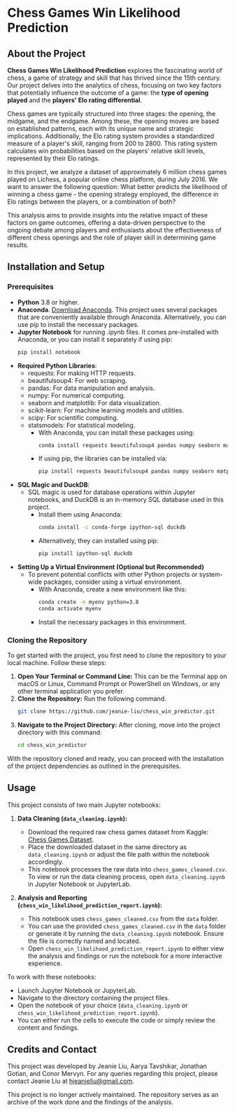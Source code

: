 # Chess Games Win Likelihood Prediction

## About the Project
**Chess Games Win Likelihood Prediction** explores the fascinating world of chess, a game of strategy and skill that has thrived since the 15th century. Our project delves into the analytics of chess, focusing on two key factors that potentially influence the outcome of a game: the **type of opening played** and the **players' Elo rating differential**.

Chess games are typically structured into three stages: the opening, the midgame, and the endgame. Among these, the opening moves are based on established patterns, each with its unique name and strategic implications. Additionally, the Elo rating system provides a standardized measure of a player's skill, ranging from 200 to 2800. This rating system calculates win probabilities based on the players' relative skill levels, represented by their Elo ratings.

In this project, we analyze a dataset of approximately 6 million chess games played on Lichess, a popular online chess platform, during July 2016. We want to answer the following question: What better predicts the likelihood of winning a chess game - the opening strategy employed, the difference in Elo ratings between the players, or a combination of both?

This analysis aims to provide insights into the relative impact of these factors on game outcomes, offering a data-driven perspective to the ongoing debate among players and enthusiasts about the effectiveness of different chess openings and the role of player skill in determining game results.

## Installation and Setup
### Prerequisites
* **Python** 3.8 or higher.
* **Anaconda**. [Download Anaconda](https://www.anaconda.com/download). This project uses several packages that are conveniently available through Anaconda. Alternatively, you can use pip to install the necessary packages.
* **Jupyter Notebook** for running .ipynb files. It comes pre-installed with Anaconda, or you can install it separately if using pip:
  ```bash
  pip install notebook
  ```
* **Required Python Libraries**:
  * requests: For making HTTP requests.
  * beautifulsoup4: For web scraping.
  * pandas: For data manipulation and analysis.
  * numpy: For numerical computing.
  * seaborn and matplotlib: For data visualization.
  * scikit-learn: For machine learning models and utilities.
  * scipy: For scientific computing.
  * statsmodels: For statistical modeling.
    * With Anaconda, you can install these packages using:
      ```bash
      conda install requests beautifulsoup4 pandas numpy seaborn matplotlib scikit-learn scipy statsmodels
      ```
    * If using pip, the libraries can be installed via:
      ```bash
      pip install requests beautifulsoup4 pandas numpy seaborn matplotlib scikit-learn scipy statsmodels
      ```
* **SQL Magic and DuckDB**:
  * SQL magic is used for database operations within Jupyter notebooks, and DuckDB is an in-memory SQL database used in this project.
    * Install them using Anaconda:
      ```bash
      conda install -c conda-forge ipython-sql duckdb
      ```
    * Alternatively, they can installed using pip:
      ```bash
      pip install ipython-sql duckdb
      ```
* **Setting Up a Virtual Environment (Optional but Recommended)**
  * To prevent potential conflicts with other Python projects or system-wide packages, consider using a virtual environment.
    * With Anaconda, create a new environment like this:
      ```bash
      conda create -n myenv python=3.8
      conda activate myenv
      ```
    * Install the necessary packages in this environment.

### Cloning the Repository
To get started with the project, you first need to clone the repository to your local machine. Follow these steps:
1. **Open Your Terminal or Command Line:** This can be the Terminal app on macOS or Linux, Command Prompt or PowerShell on Windows, or any other terminal application you prefer.
2. **Clone the Repository:** Run the following command.
   ```bash
   git clone https://github.com/jeanie-liu/chess_win_predictor.git
   ```
3. **Navigate to the Project Directory:** After cloning, move into the project directory with this command:
   ```bash
   cd chess_win_predictor
   ```
With the repository cloned and ready, you can proceed with the installation of the project dependencies as outlined in the prerequisites.

## Usage

This project consists of two main Jupyter notebooks:

1. **Data Cleaning (`data_cleaning.ipynb`):**
   - Download the required raw chess games dataset from Kaggle: [Chess Games Dataset](https://www.kaggle.com/datasets/arevel/chess-games).
   - Place the downloaded dataset in the same directory as `data_cleaning.ipynb` or adjust the file path within the notebook accordingly.
   - This notebook processes the raw data into `chess_games_cleaned.csv`. To view or run the data cleaning process, open `data_cleaning.ipynb` in Jupyter Notebook or JupyterLab.

2. **Analysis and Reporting (`chess_win_likelihood_prediction_report.ipynb`):**
   - This notebook uses `chess_games_cleaned.csv` from the `data` folder.
   - You can use the provided `chess_games_cleaned.csv` in the `data` folder or generate it by running the `data_cleaning.ipynb` notebook. Ensure the file is correctly named and located.
   - Open `chess_win_likelihood_prediction_report.ipynb` to either view the analysis and findings or run the notebook for a more interactive experience.

To work with these notebooks:

- Launch Jupyter Notebook or JupyterLab.
- Navigate to the directory containing the project files.
- Open the notebook of your choice (`data_cleaning.ipynb` or `chess_win_likelihood_prediction_report.ipynb`).
- You can either run the cells to execute the code or simply review the content and findings.

## Credits and Contact

This project was developed by Jeanie Liu, Aarya Tavshikar, Jonathan Gotian, and Conor Mervyn. For any queries regarding this project, please contact Jeanie Liu at hjeanieliu@gmail.com.

This project is no longer actively maintained. The repository serves as an archive of the work done and the findings of the analysis.

